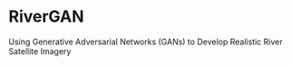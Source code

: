 # RiverGAN
Using Generative Adversarial Networks (GANs) to Develop Realistic River Satellite Imagery

